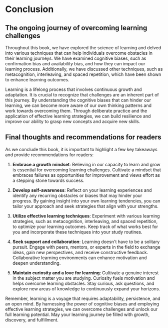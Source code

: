 Conclusion
===================

The ongoing journey of overcoming learning challenges
-----------------------------------------------------

Throughout this book, we have explored the science of learning and delved into various techniques that can help individuals overcome obstacles in their learning journeys. We have examined cognitive biases, such as confirmation bias and availability bias, and how they can impact our learning process. Additionally, we have discussed other techniques, such as metacognition, interleaving, and spaced repetition, which have been shown to enhance learning outcomes.

Learning is a lifelong process that involves continuous growth and adaptation. It is crucial to recognize that challenges are an inherent part of this journey. By understanding the cognitive biases that can hinder our learning, we can become more aware of our own thinking patterns and work towards overcoming them. Through deliberate practice and the application of effective learning strategies, we can build resilience and improve our ability to grasp new concepts and acquire new skills.

Final thoughts and recommendations for readers
----------------------------------------------

As we conclude this book, it is important to highlight a few key takeaways and provide recommendations for readers:

1. **Embrace a growth mindset**: Believing in our capacity to learn and grow is essential for overcoming learning challenges. Cultivate a mindset that embraces failures as opportunities for improvement and views effort as a stepping stone towards success.

2. **Develop self-awareness**: Reflect on your learning experiences and identify any recurring obstacles or biases that may hinder your progress. By gaining insight into your own learning tendencies, you can tailor your approach and seek strategies that align with your strengths.

3. **Utilize effective learning techniques**: Experiment with various learning strategies, such as metacognition, interleaving, and spaced repetition, to optimize your learning outcomes. Keep track of what works best for you and incorporate these techniques into your study routines.

4. **Seek support and collaboration**: Learning doesn't have to be a solitary pursuit. Engage with peers, mentors, or experts in the field to exchange ideas, gain new perspectives, and receive constructive feedback. Collaborative learning environments can enhance motivation and deepen understanding.

5. **Maintain curiosity and a love for learning**: Cultivate a genuine interest in the subject matter you are studying. Curiosity fuels motivation and helps overcome learning obstacles. Stay curious, ask questions, and explore new areas of knowledge to continuously expand your horizons.

Remember, learning is a voyage that requires adaptability, persistence, and an open mind. By harnessing the power of cognitive biases and employing effective learning strategies, we can overcome challenges and unlock our full learning potential. May your learning journey be filled with growth, discovery, and fulfillment.

